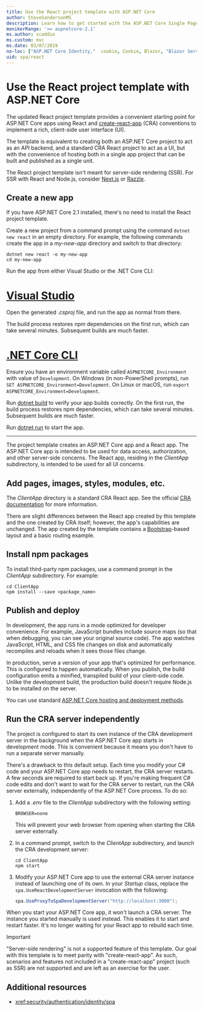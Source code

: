 ```yaml
---
title: Use the React project template with ASP.NET Core
author: SteveSandersonMS
description: Learn how to get started with the ASP.NET Core Single Page Application (SPA) project template for React and create-react-app.
monikerRange: '>= aspnetcore-2.1'
ms.author: scaddie
ms.custom: mvc
ms.date: 03/07/2019
no-loc: ["ASP.NET Core Identity,"  cookie, Cookie, Blazor, "Blazor Server", "Blazor WebAssembly", "Identity", "Let's Encrypt", Razor, SignalR]
uid: spa/react
---
```

# Use the React project template with ASP.NET Core

The updated React project template provides a convenient starting point for ASP.NET Core apps using React and [create-react-app](https://github.com/facebookincubator/create-react-app) (CRA) conventions to implement a rich, client-side user interface (UI).

The template is equivalent to creating both an ASP.NET Core project to act as an API backend, and a standard CRA React project to act as a UI, but with the convenience of hosting both in a single app project that can be built and published as a single unit.

The React project template isn't meant for server-side rendering (SSR). For SSR with React and Node.js, consider [Next.js](https://github.com/zeit/next.js/) or [Razzle](https://github.com/jaredpalmer/razzle).

## Create a new app

If you have ASP.NET Core 2.1 installed, there's no need to install the React project template.

Create a new project from a command prompt using the command `dotnet new react` in an empty directory. For example, the following commands create the app in a *my-new-app* directory and switch to that directory:

```dotnetcli
dotnet new react -o my-new-app
cd my-new-app
```

Run the app from either Visual Studio or the .NET Core CLI:

# [Visual Studio](#tab/visual-studio)

Open the generated *.csproj* file, and run the app as normal from there.

The build process restores npm dependencies on the first run, which can take several minutes. Subsequent builds are much faster.

# [.NET Core CLI](#tab/netcore-cli)

Ensure you have an environment variable called `ASPNETCORE_Environment` with value of `Development`. On Windows (in non-PowerShell prompts), run `SET ASPNETCORE_Environment=Development`. On Linux or macOS, run `export ASPNETCORE_Environment=Development`.

Run [dotnet build](/dotnet/core/tools/dotnet-build) to verify your app builds correctly. On the first run, the build process restores npm dependencies, which can take several minutes. Subsequent builds are much faster.

Run [dotnet run](/dotnet/core/tools/dotnet-run) to start the app.

---

The project template creates an ASP.NET Core app and a React app. The ASP.NET Core app is intended to be used for data access, authorization, and other server-side concerns. The React app, residing in the *ClientApp* subdirectory, is intended to be used for all UI concerns.

## Add pages, images, styles, modules, etc.

The *ClientApp* directory is a standard CRA React app. See the official [CRA documentation](https://create-react-app.dev/docs/getting-started/) for more information.

There are slight differences between the React app created by this template and the one created by CRA itself; however, the app's capabilities are unchanged. The app created by the template contains a [Bootstrap](https://getbootstrap.com/)-based layout and a basic routing example.

## Install npm packages

To install third-party npm packages, use a command prompt in the *ClientApp* subdirectory. For example:

```console
cd ClientApp
npm install --save <package_name>
```

## Publish and deploy

In development, the app runs in a mode optimized for developer convenience. For example, JavaScript bundles include source maps (so that when debugging, you can see your original source code). The app watches JavaScript, HTML, and CSS file changes on disk and automatically recompiles and reloads when it sees those files change.

In production, serve a version of your app that's optimized for performance. This is configured to happen automatically. When you publish, the build configuration emits a minified, transpiled build of your client-side code. Unlike the development build, the production build doesn't require Node.js to be installed on the server.

You can use standard [ASP.NET Core hosting and deployment methods](xref:host-and-deploy/index).

## Run the CRA server independently

The project is configured to start its own instance of the CRA development server in the background when the ASP.NET Core app starts in development mode. This is convenient because it means you don't have to run a separate server manually.

There's a drawback to this default setup. Each time you modify your C# code and your ASP.NET Core app needs to restart, the CRA server restarts. A few seconds are required to start back up. If you're making frequent C# code edits and don't want to wait for the CRA server to restart, run the CRA server externally, independently of the ASP.NET Core process. To do so:

1. Add a *.env* file to the *ClientApp* subdirectory with the following setting:

    ```
    BROWSER=none
    ```

    This will prevent your web browser from opening when starting the CRA server externally.

2. In a command prompt, switch to the *ClientApp* subdirectory, and launch the CRA development server:

    ```console
    cd ClientApp
    npm start
    ```

3. Modify your ASP.NET Core app to use the external CRA server instance instead of launching one of its own. In your *Startup* class, replace the `spa.UseReactDevelopmentServer` invocation with the following:

    ```csharp
    spa.UseProxyToSpaDevelopmentServer("http://localhost:3000");
    ```

When you start your ASP.NET Core app, it won't launch a CRA server. The instance you started manually is used instead. This enables it to start and restart faster. It's no longer waiting for your React app to rebuild each time.

> [!IMPORTANT]
> "Server-side rendering" is not a supported feature of this template. Our goal with this template is to meet parity with "create-react-app". As such, scenarios and features not included in a "create-react-app" project (such as SSR) are not supported and are left as an exercise for the user.

## Additional resources

* <xref:security/authentication/identity/spa>
